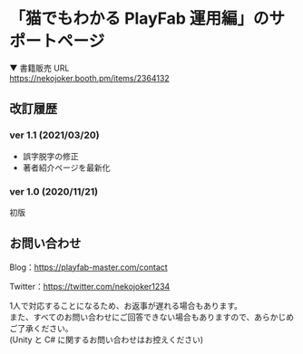 # 「猫でもわかる PlayFab 運用編」のサポートページ

▼ 書籍販売 URL  
https://nekojoker.booth.pm/items/2364132

## 改訂履歴

### ver 1.1 (2021/03/20)

- 誤字脱字の修正
- 著者紹介ページを最新化

### ver 1.0 (2020/11/21)

初版

## お問い合わせ

Blog：https://playfab-master.com/contact

Twitter：https://twitter.com/nekojoker1234

1人で対応することになるため、お返事が遅れる場合もあります。  
また、すべてのお問い合わせにご回答できない場合もありますので、あらかじめご了承ください。  
(Unity と C# に関するお問い合わせはお控えください)

